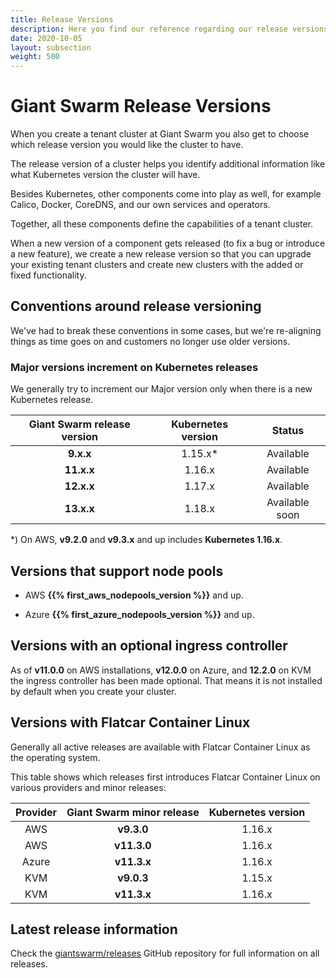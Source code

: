 ```yaml
---
title: Release Versions
description: Here you find our reference regarding our release versions
date: 2020-10-05
layout: subsection
weight: 500
---
```


# Giant Swarm Release Versions

When you create a tenant cluster at Giant Swarm you also get to choose which
release version you would like the cluster to have.

The release version of a cluster helps you identify additional information like
what Kubernetes version the cluster will have.

Besides Kubernetes, other components come into play as well, for example Calico, Docker, CoreDNS, and our own services and operators.

Together, all these components define the capabilities of a tenant cluster.

When a new version of a component gets released (to fix a bug or introduce a new feature),
we create a new release version so that you can upgrade your existing tenant clusters
and create new clusters with the added or fixed functionality.

## Conventions around release versioning

We've had to break these conventions in some cases, but we're re-aligning
things as time goes on and customers no longer use older versions.

### Major versions increment on Kubernetes releases

We generally try to increment our Major version only when there is a new Kubernetes release.

| Giant Swarm release version | Kubernetes version | Status |
|:-----------:|:------------:|:-----:|
| **9.x.x** | 1.15.x\* | Available |
| **11.x.x** | 1.16.x | Available |
| **12.x.x** | 1.17.x | Available |
| **13.x.x** | 1.18.x | Available soon |

\*) On AWS, **v9.2.0** and **v9.3.x** and up includes **Kubernetes 1.16.x**.

## Versions that support node pools

- AWS **{{% first_aws_nodepools_version %}}** and up.

- Azure **{{% first_azure_nodepools_version %}}** and up.

## Versions with an optional ingress controller

As of **v11.0.0** on AWS installations, **v12.0.0** on Azure, and **12.2.0** on KVM the ingress controller has been
made optional. That means it is not installed by default when you create your
cluster.

## Versions with Flatcar Container Linux

Generally all active releases are available with Flatcar Container Linux as
the operating system.

This table shows which releases first introduces Flatcar Container Linux on various providers and minor releases:

| Provider |Giant Swarm minor release | Kubernetes version |
|:-:|:-:|:-:|
| AWS | **v9.3.0** | 1.16.x |
| AWS | **v11.3.0** | 1.16.x |
| Azure | **v11.3.x** | 1.16.x |
| KVM | **v9.0.3**  | 1.15.x  |
| KVM | **v11.3.x** | 1.16.x  |

## Latest release information

Check the [giantswarm/releases](https://github.com/giantswarm/releases) GitHub repository for full information on all releases.

